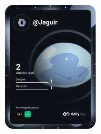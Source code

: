 <a href="https://app.daily.dev/Jaguir"><img src="devcard.svg" width="300" alt="Jaguir's Dev Card"/></a>
